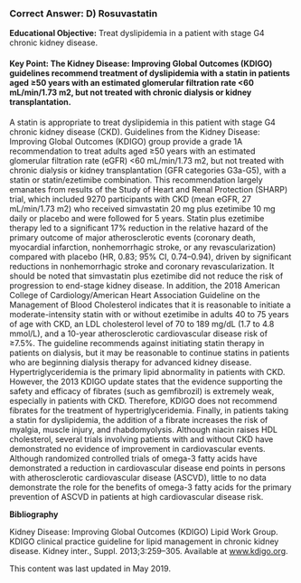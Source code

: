 
### Correct Answer: D) Rosuvastatin 

**Educational Objective:** Treat dyslipidemia in a patient with stage G4 chronic kidney disease.

#### **Key Point:** The Kidney Disease: Improving Global Outcomes (KDIGO) guidelines recommend treatment of dyslipidemia with a statin in patients aged ≥50 years with an estimated glomerular filtration rate &lt;60 mL/min/1.73 m2, but not treated with chronic dialysis or kidney transplantation.

A statin is appropriate to treat dyslipidemia in this patient with stage G4 chronic kidney disease (CKD). Guidelines from the Kidney Disease: Improving Global Outcomes (KDIGO) group provide a grade 1A recommendation to treat adults aged ≥50 years with an estimated glomerular filtration rate (eGFR) <60 mL/min/1.73 m2, but not treated with chronic dialysis or kidney transplantation (GFR categories G3a-G5), with a statin or statin/ezetimibe combination. This recommendation largely emanates from results of the Study of Heart and Renal Protection (SHARP) trial, which included 9270 participants with CKD (mean eGFR, 27 mL/min/1.73 m2) who received simvastatin 20 mg plus ezetimibe 10 mg daily or placebo and were followed for 5 years. Statin plus ezetimibe therapy led to a significant 17% reduction in the relative hazard of the primary outcome of major atherosclerotic events (coronary death, myocardial infarction, nonhemorrhagic stroke, or any revascularization) compared with placebo (HR, 0.83; 95% CI, 0.74–0.94), driven by significant reductions in nonhemorrhagic stroke and coronary revascularization. It should be noted that simvastatin plus ezetimibe did not reduce the risk of progression to end-stage kidney disease. In addition, the 2018 American College of Cardiology/American Heart Association Guideline on the Management of Blood Cholesterol indicates that it is reasonable to initiate a moderate-intensity statin with or without ezetimibe in adults 40 to 75 years of age with CKD, an LDL cholesterol level of 70 to 189 mg/dL (1.7 to 4.8 mmol/L), and a 10-year atherosclerotic cardiovascular disease risk of ≥7.5%. The guideline recommends against initiating statin therapy in patients on dialysis, but it may be reasonable to continue statins in patients who are beginning dialysis therapy for advanced kidney disease.
Hypertriglyceridemia is the primary lipid abnormality in patients with CKD. However, the 2013 KDIGO update states that the evidence supporting the safety and efficacy of fibrates (such as gemfibrozil) is extremely weak, especially in patients with CKD. Therefore, KDIGO does not recommend fibrates for the treatment of hypertriglyceridemia. Finally, in patients taking a statin for dyslipidemia, the addition of a fibrate increases the risk of myalgia, muscle injury, and rhabdomyolysis.
Although niacin raises HDL cholesterol, several trials involving patients with and without CKD have demonstrated no evidence of improvement in cardiovascular events.
Although randomized controlled trials of omega-3 fatty acids have demonstrated a reduction in cardiovascular disease end points in persons with atherosclerotic cardiovascular disease (ASCVD), little to no data demonstrate the role for the benefits of omega-3 fatty acids for the primary prevention of ASCVD in patients at high cardiovascular disease risk.

**Bibliography**

Kidney Disease: Improving Global Outcomes (KDIGO) Lipid Work Group. KDIGO clinical practice guideline for lipid management in chronic kidney disease. Kidney inter., Suppl. 2013;3:259–305. Available at www.kdigo.org.

This content was last updated in May 2019.